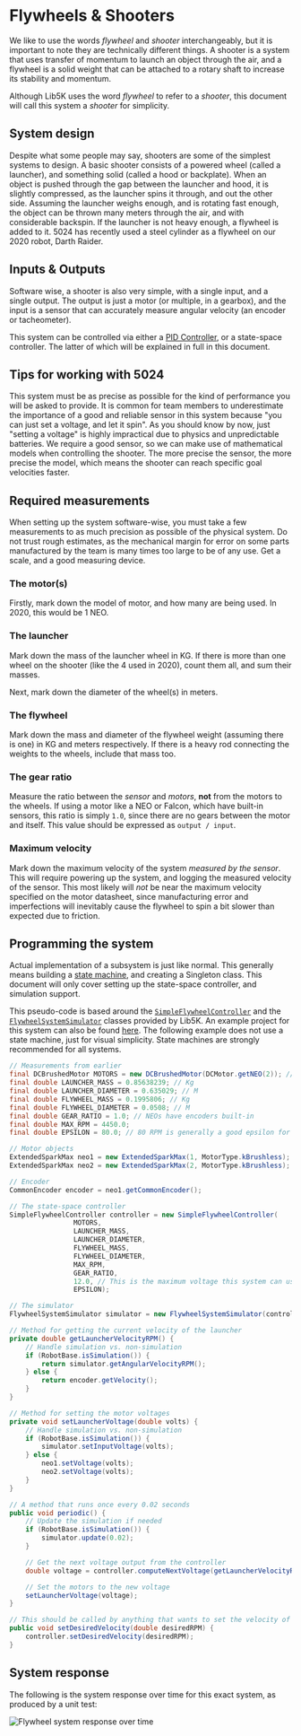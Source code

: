# Flywheels & Shooters

We like to use the words *flywheel* and *shooter* interchangeably, but it is important to note they are technically different things. A shooter is a system that uses transfer of momentum to launch an object through the air, and a flywheel is a solid weight that can be attached to a rotary shaft to increase its stability and momentum.

Although Lib5K uses the word *flywheel* to refer to a *shooter*, this document will call this system a *shooter* for simplicity.

## System design

Despite what some people may say, shooters are some of the simplest systems to design. A basic shooter consists of a powered wheel (called a launcher), and something solid (called a hood or backplate). When an object is pushed through the gap between the launcher and hood, it is slightly compressed, as the launcher spins it through, and out the other side. Assuming the launcher weighs enough, and is rotating fast enough, the object can be thrown many meters through the air, and with considerable backspin. If the launcher is not heavy enough, a flywheel is added to it. 5024 has recently used a steel cylinder as a flywheel on our 2020 robot, Darth Raider.

## Inputs & Outputs

Software wise, a shooter is also very simple, with a single input, and a single output. The output is just a motor (or multiple, in a gearbox), and the input is a sensor that can accurately measure angular velocity (an encoder or tacheometer).

This system can be controlled via either a [PID Controller](/lib5k/technical/control/PID.html), or a state-space controller. The latter of which will be explained in full in this document.

## Tips for working with 5024

This system must be as precise as possible for the kind of performance you will be asked to provide. It is common for team members to underestimate the importance of a good and reliable sensor in this system because "you can just set a voltage, and let it spin". As you should know by now, just "setting a voltage" is highly impractical due to physics and unpredictable batteries. We require a good sensor, so we can make use of mathematical models when controlling the shooter. The more precise the sensor, the more precise the model, which means the shooter can reach specific goal velocities faster.

## Required measurements

When setting up the system software-wise, you must take a few measurements to as much precision as possible of the physical system. Do not trust rough estimates, as the mechanical margin for error on some parts manufactured by the team is many times too large to be of any use. Get a scale, and a good measuring device.

### The motor(s)

Firstly, mark down the model of motor, and how many are being used. In 2020, this would be 1 NEO.

### The launcher

Mark down the mass of the launcher wheel in KG. If there is more than one wheel on the shooter (like the 4 used in 2020), count them all, and sum their masses.

Next, mark down the diameter of the wheel(s) in meters.

### The flywheel

Mark down the mass and diameter of the flywheel weight (assuming there is one) in KG and meters respectively. If there is a heavy rod connecting the weights to the wheels, include that mass too.

### The gear ratio

Measure the ratio between the *sensor* and *motors*, **not** from the motors to the wheels. If using a motor like a NEO or Falcon, which have built-in sensors, this ratio is simply `1.0`, since there are no gears between the motor and itself. This value should be expressed as `output / input`.

### Maximum velocity

Mark down the maximum velocity of the system *measured by the sensor*. This will require powering up the system, and logging the measured velocity of the sensor. This most likely will *not* be near the maximum velocity specified on the motor datasheet, since manufacturing error and imperfections will inevitably cause the flywheel to spin a bit slower than expected due to friction.

## Programming the system

Actual implementation of a subsystem is just like normal. This generally means building a [state machine](/lib5k/tutorials/Building-a-State-Machine.html), and creating a Singleton class. This document will only cover setting up the state-space controller, and simulation support.

This pseudo-code is based around the [`SimpleFlywheelController`](/lib5k/javadoc/io/github/frc5024/lib5k/control_loops/statespace/wrappers/SimpleFlywheelController.html) and the [`FlywheelSystemSimulator`](/lib5k/javadoc/io/github/frc5024/lib5k/simulation/systems/FlywheelSystemSimulator.html) classes provided by Lib5K. An example project for this system can also be found [here](https://github.com/frc5024/lib5k/tree/master/examples/src/main/java/io/github/frc5024/lib5k/examples/statespace_flywheel). The following example does not use a state machine, just for visual simplicity. State machines are strongly recommended for all systems.

```java
// Measurements from earlier
final DCBrushedMotor MOTORS = new DCBrushedMotor(DCMotor.getNEO(2)); // This would represent two NEOs in a gearbox
final double LAUNCHER_MASS = 0.85638239; // Kg
final double LAUNCHER_DIAMETER = 0.635029; // M
final double FLYWHEEL_MASS = 0.1995806; // Kg
final double FLYWHEEL_DIAMETER = 0.0508; // M
final double GEAR_RATIO = 1.0; // NEOs have encoders built-in
final double MAX_RPM = 4450.0;
final double EPSILON = 80.0; // 80 RPM is generally a good epsilon for shooters, but it can be changed

// Motor objects
ExtendedSparkMax neo1 = new ExtendedSparkMax(1, MotorType.kBrushless);
ExtendedSparkMax neo2 = new ExtendedSparkMax(2, MotorType.kBrushless);

// Encoder
CommonEncoder encoder = neo1.getCommonEncoder();

// The state-space controller
SimpleFlywheelController controller = new SimpleFlywheelController(
                MOTORS,
                LAUNCHER_MASS,
                LAUNCHER_DIAMETER,
                FLYWHEEL_MASS,
                FLYWHEEL_DIAMETER,
                MAX_RPM,
                GEAR_RATIO, 
                12.0, // This is the maximum voltage this system can use
                EPSILON);

// The simulator
FlywheelSystemSimulator simulator = new FlywheelSystemSimulator(controller);

// Method for getting the current velocity of the launcher
private double getLauncherVelocityRPM() {
    // Handle simulation vs. non-simulation
    if (RobotBase.isSimulation()) {
        return simulator.getAngularVelocityRPM();
    } else {
        return encoder.getVelocity();
    }
}

// Method for setting the motor voltages
private void setLauncherVoltage(double volts) {
    // Handle simulation vs. non-simulation
    if (RobotBase.isSimulation()) {
        simulator.setInputVoltage(volts);
    } else {
        neo1.setVoltage(volts);
        neo2.setVoltage(volts);
    }
}

// A method that runs once every 0.02 seconds
public void periodic() {
    // Update the simulation if needed
    if (RobotBase.isSimulation()) {
        simulator.update(0.02);
    }

    // Get the next voltage output from the controller
    double voltage = controller.computeNextVoltage(getLauncherVelocityRPM(), 0.02);

    // Set the motors to the new voltage
    setLauncherVoltage(voltage);
}

// This should be called by anything that wants to set the velocity of the launcher
public void setDesiredVelocity(double desiredRPM) {
    controller.setDesiredVelocity(desiredRPM);
}

```


## System response

The following is the system response over time for this exact system, as produced by a unit test:

![Flywheel system response over time](https://i.imgur.com/NzkXHu3.png)